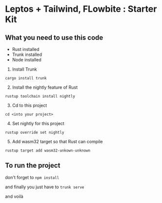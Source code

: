 # Leptos + Tailwind, FLowbite : Starter Kit 

## What you need to use this code
- Rust installed
- Trunk installed
- Node installed

1) Install Trunk

 ```cargo install trunk```

2) Install the nightly feature of Rust

```rustup toolchain install nightly```

3) Cd to this project

```cd <into your project>```

4) Set nightly for this project

```rustup override set nightly```

5) Add wasm32 target so that Rust can compile

```rustup target add wasm32-unkown-unknown```

## To run the project 
don't forget to 
```npm install```

and finally you just have to 
```trunk serve```

and voilà
